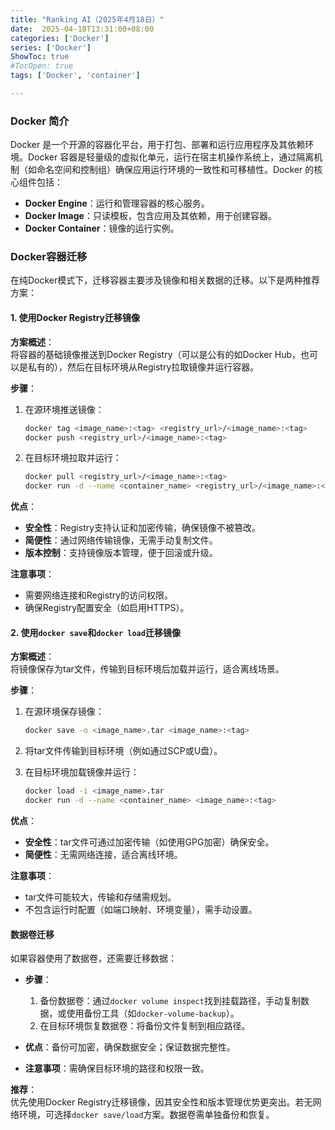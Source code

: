 ```yaml
---
title: "Ranking AI（2025年4月18日）"
date:  2025-04-18T13:31:00+08:00
categories: ['Docker']
series: ['Docker']
ShowToc: true
#TocOpen: true
tags: ['Docker', 'container']

---
```


### Docker 简介

Docker 是一个开源的容器化平台，用于打包、部署和运行应用程序及其依赖环境。Docker 容器是轻量级的虚拟化单元，运行在宿主机操作系统上，通过隔离机制（如命名空间和控制组）确保应用运行环境的一致性和可移植性。Docker 的核心组件包括：

* **Docker Engine**：运行和管理容器的核心服务。
* **Docker Image**：只读模板，包含应用及其依赖，用于创建容器。
* **Docker Container**：镜像的运行实例。

### Docker容器迁移

在纯Docker模式下，迁移容器主要涉及镜像和相关数据的迁移。以下是两种推荐方案：

#### 1. 使用Docker Registry迁移镜像

**方案概述**：<br />将容器的基础镜像推送到Docker Registry（可以是公有的如Docker Hub，也可以是私有的），然后在目标环境从Registry拉取镜像并运行容器。

**步骤**：

1. 在源环境推送镜像：

    ```bash
    docker tag <image_name>:<tag> <registry_url>/<image_name>:<tag>
    docker push <registry_url>/<image_name>:<tag>
    ```
2. 在目标环境拉取并运行：

    ```bash
    docker pull <registry_url>/<image_name>:<tag>
    docker run -d --name <container_name> <registry_url>/<image_name>:<tag>
    ```

**优点**：

* **安全性**：Registry支持认证和加密传输，确保镜像不被篡改。
* **简便性**：通过网络传输镜像，无需手动复制文件。
* **版本控制**：支持镜像版本管理，便于回滚或升级。

**注意事项**：

* 需要网络连接和Registry的访问权限。
* 确保Registry配置安全（如启用HTTPS）。

#### 2. 使用`docker save`和`docker load`迁移镜像

**方案概述**：<br />将镜像保存为tar文件，传输到目标环境后加载并运行，适合离线场景。

**步骤**：

1. 在源环境保存镜像：

    ```bash
    docker save -o <image_name>.tar <image_name>:<tag>
    ```
2. 将tar文件传输到目标环境（例如通过SCP或U盘）。
3. 在目标环境加载镜像并运行：

    ```bash
    docker load -i <image_name>.tar
    docker run -d --name <container_name> <image_name>:<tag>
    ```

**优点**：

* **安全性**：tar文件可通过加密传输（如使用GPG加密）确保安全。
* **简便性**：无需网络连接，适合离线环境。

**注意事项**：

* tar文件可能较大，传输和存储需规划。
* 不包含运行时配置（如端口映射、环境变量），需手动设置。

#### 数据卷迁移

如果容器使用了数据卷，还需要迁移数据：

* **步骤**：

  1. 备份数据卷：通过`docker volume inspect`找到挂载路径，手动复制数据，或使用备份工具（如`docker-volume-backup`）。
  2. 在目标环境恢复数据卷：将备份文件复制到相应路径。
* **优点**：备份可加密，确保数据安全；保证数据完整性。
* **注意事项**：需确保目标环境的路径和权限一致。

**推荐**：<br />优先使用Docker Registry迁移镜像，因其安全性和版本管理优势更突出。若无网络环境，可选择`docker save/load`方案。数据卷需单独备份和恢复。